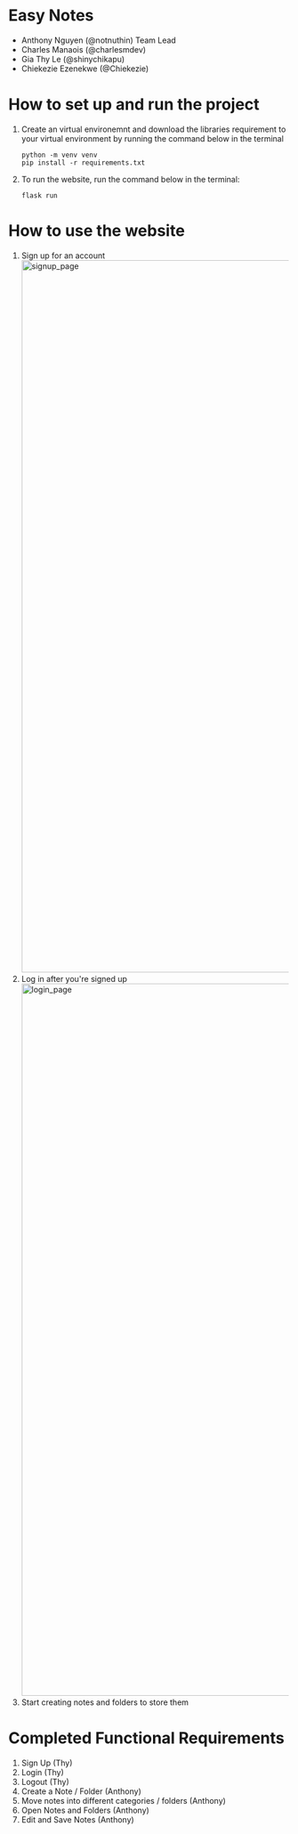 # Easy Notes
- Anthony Nguyen (@notnuthin) Team Lead
- Charles Manaois (@charlesmdev)
- Gia Thy Le (@shinychikapu)
- Chiekezie Ezenekwe (@Chiekezie)

# How to set up and run the project
1. Create an virtual environemnt and download the libraries requirement to your virtual environment by running the command below in the terminal
   
   ```
   python -m venv venv
   pip install -r requirements.txt
   ```
   
3. To run the website, run the command below in the terminal:
   
   ```flask run```
# How to use the website
1. Sign up for an account
   <img width="1280" alt="signup_page" src="https://github.com/notnuthin/note-app/assets/96977067/9eb15232-7c73-4fa5-be9a-c641fc2a4a86">
2. Log in after you're signed up
   <img width="1280" alt="login_page" src="https://github.com/notnuthin/note-app/assets/96977067/bc72f3b3-680c-4795-a5a2-164a7f32deb9">
3. Start creating notes and folders to store them
  

# Completed Functional Requirements
1. Sign Up (Thy)
2. Login (Thy)
3. Logout (Thy)
4. Create a Note / Folder (Anthony)
5. Move notes into different categories / folders (Anthony)
6. Open Notes and Folders (Anthony)
7. Edit and Save Notes (Anthony)
